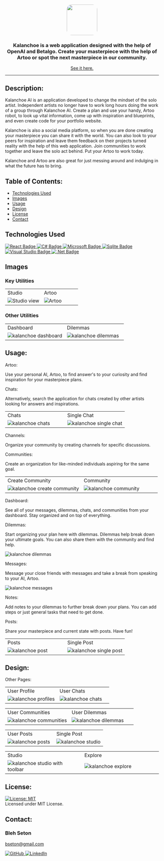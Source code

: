 ﻿<div id="header" align="center">
  <a target="_blank" rel="noopener noreferrer" href="https://"><img style="object-fit: cover; width: 100px; height: 100px; border-radius: 1rem;" src="./items/logo.ico"/></a>
  <h3>Kalanchoe is a web application designed with the help of OpenAI and Betalgo. Create your masterpiece with the help of Artoo or spot the next masterpiece in our community. </h3>

[See it here.](https://kalanchoeai.azurewebsites.net)

  ---
</div>

  ## Description:

  Kalanchoe AI is an application developed to change the mindset of the solo artist. Independent artists no longer have to work long hours doing the work of a group through Kalanchoe AI. Create a plan and use your handy, Artoo robot, to look up vital information, come up with inspiration and blueprints, and even create code for your portfolio website.

  Kalanchoe is also a social media platform, so when you are done creating your masterpiece you can share it with the world. You can also look to your peers for inspiration and leave them feedback on their projects turned reality with the help of this web application.  Join communities to work together and leave the solo act behind. Put your Artoo to work today.

  Kalanchoe and Artoo are also great for just messing around and indulging in what the future has to bring.

## Table of Contents:

  * [Technologies Used](#technologies-used)
  * [Images](#images)
  * [Usage](#usage)
  * [Design](#design)
  * [License](#license)
  * [Contact](#contact)

## Technologies Used

 <a target="_blank" rel="noopener noreferrer" href="https://react.dev/">
    <img src="https://img.shields.io/badge/react-%2320232a.svg?style=for-the-badge&logo=react&logoColor=%2361DAFB" alt="React Badge" style="max-width: 100%;">
 </a>
 <a target="_blank" rel="noopener noreferrer" href="https://learn.microsoft.com/en-us/dotnet/csharp/">
    <img src="https://img.shields.io/badge/c%23-%23239120.svg?style=for-the-badge&logo=c-sharp&logoColor=white" alt="C# Badge" style="max-width: 100%;">
 </a>
 <a target="_blank" rel="noopener noreferrer" href="https://learn.microsoft.com/">
    <img src="https://img.shields.io/badge/Microsoft-0078D4?style=for-the-badge&logo=microsoft&logoColor=white" alt="Microsoft Badge" style="max-width: 100%;">
 </a>
 <a target="_blank" rel="noopener noreferrer" href="https://www.sqlite.com/">
    <img src="https://img.shields.io/badge/sqlite-%2307405e.svg?style=for-the-badge&logo=sqlite&logoColor=white" alt="Sqlite Badge" style="max-width: 100%;">
 </a>
 <a target="_blank" rel="noopener noreferrer" href="https://www.visualstudio.com/">
    <img src="https://img.shields.io/badge/Visual%20Studio-5C2D91.svg?style=for-the-badge&logo=visual-studio&logoColor=white" alt="Visual Studio Badge" style="max-width: 100%;">
 </a>
 <a target="_blank" rel="noopener noreferrer" href="https://dotnet.microsoft.com/en-us//">
    <img src="https://img.shields.io/badge/.NET-5C2D91?style=for-the-badge&logo=.net&logoColor=white" alt=".Net Badge" style="max-width: 100%;">
 </a>

## Images

### Key Utilities

<div align="center">
   <table>
   <tr>
      <td>Studio</td>
      <td>Artoo</td>
   </tr>
   <tr>
      <td style="width: 50%;"><img src="./items/studiowtoolbar.png" alt="Studio view"></td>
      <td style="width: 50%;"><img src="./items/artoo.png" alt="Artoo"></td>
   </tr>
   </table>
</div>

### Other Utilities

<div align="center">
   <table>
   <tr>
      <td>Dashboard</td>
      <td>Dilemmas</td>
   </tr>
   <tr>
      <td style="width: 50%;"><img src="./items/dashboard.png"  alt="kalanchoe dashboard"></td>
      <td style="width: 50%;"><img src="./items/singledilemma.png" alt="kalanchoe dilemmas"></td>
   </tr>
   </table>
</div>

## Usage:

Artoo: 

Use your personal AI, Artoo, to find answer's to your curiosity and find inspiration for your masterpiece plans.

Chats:

Alternatively, search the application for chats created by other artists looking for answers and inspirations.

<div align="center">
   <table>
   <tr>
      <td>Chats</td>
      <td>Single Chat</td>
   </tr>
   <tr>
      <td style="width: 50%;"><img src="./items/chats.png" alt="kalanchoe chats"></td>
      <td style="width: 50%;"><img src="./items/singlechat.png"  alt="kalanchoe single chat"></td>
   </tr>
   </table>
</div>

Channels:

Organize your community by creating channels for specific discussions.

Communities: 

Create an organization for like-minded individuals aspiring for the same goal.

<div align="center">
   <table>
   <tr>
      <td>Create Community</td>
      <td>Community</td>
   </tr>
   <tr>
      <td style="width: 50%;"><img src="./items/createcommunity.png"  alt="kalanchoe create community"></td>
      <td style="width: 50%;"><img src="./items/community.png"  alt="kalanchoe community"></td>
   </tr>
   </table>
</div>

Dashboard:

See all of your messages, dilemmas, chats, and communities from your dashboard. Stay organized and on top of everything.

Dilemmas:

Start organizing your plan here with dilemmas. Dilemmas help break down your ultimate goals. You can also share them with the community and find help.

<img src="./items/dilemmas.png"  alt="kalanchoe dilemmas">

Messages: 

Message your close friends with messages and take a break from speaking to your AI, Artoo.

<img src="./items/messages.png"  alt="kalanchoe messages">

Notes: 

Add notes to your dilemmas to further break down your plans. You can add steps or just general tasks that need to get done.

Posts: 

Share your masterpiece and current state with posts. Have fun!

<div align="center">
   <table>
   <tr>
      <td>Posts</td>
      <td>Single Post</td>
   </tr>
   <tr>
      <td style="width: 50%;"><img src="./items/posts.png"  alt="kalanchoe post"></td>
      <td style="width: 50%;"><img src="./items/singlepost.png"  alt="kalanchoe single post"></td>
   </tr>
   </table>
</div>


## Design:

Other Pages: 

<div align="center">
   <table>
   <tr>
      <td>User Profile</td>
      <td>User Chats</td>
   </tr>
   <tr>
      <td style="width: 50%;"><img src="./items/profiles.png"  alt="kalanchoe profiles"></td>
      <td style="width: 50%;"><img src="./items/userprofilechats.png"  alt="kalanchoe chats"></td>
   </tr>
   </table>
</div>

<div align="center">
   <table>
   <tr>
      <td>User Communities</td>
      <td>User Dilemmas</td>
   </tr>
   <tr>
      <td style="width: 50%;"><img src="./items/userprofilecommunities.png"  alt="kalanchoe communities"></td>
      <td style="width: 50%;"><img src="./items/userprofiledilemmas.png"  alt="kalanchoe dilemmas"></td>
   </tr>
   </table>
</div>

<div align="center">
   <table>
   <tr>
      <td>User Posts</td>
      <td>Single Post</td>
   </tr>
   <tr>
      <td style="width: 50%;"><img src="./items/userprofileposts.png"  alt="kalanchoe posts"></td>
      <td style="width: 50%;"><img src="./items/studioblank.png"  alt="kalanchoe studio"></td>
   </tr>
   </table>
</div>

<div align="center">
   <table>
   <tr>
      <td>Studio</td>
      <td>Explore</td>
   </tr>
   <tr>
      <td style="width: 50%;"><img src="./items/studiowtoolbar.png"  alt="kalanchoe studio with toolbar"></td>
      <td style="width: 50%;"><img src="./items/explore.png"  alt="kalanchoe explore"></td>
   </tr>
   </table>
</div>

## License: 

  [![License: MIT](https://img.shields.io/badge/License-MIT-yellow.svg)](https://opensource.org/licenses/MIT)  
  Licensed under MIT License.

## Contact:

### Bleh Seton

bseton@gmail.com

<a target="_blank" rel="noopener noreferrer" href="https://github.com/blehjo">
    <img src="https://img.shields.io/badge/GitHub-100000?style=for-the-badge&logo=github&logoColor=white" alt="GitHub" style="max-width: 100%;">
</a>
<a target="_blank" rel="noopener noreferrer" href="https://www.linkedin.com/in/bleh-s/">
    <img src="https://img.shields.io/badge/LinkedIn-0077B5?style=for-the-badge&logo=linkedin&logoColor=white" alt="LinkedIn" style="max-width: 100%;">
</a>